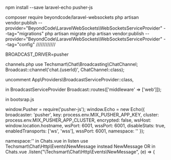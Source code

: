 npm install --save laravel-echo pusher-js

composer require beyondcode/laravel-websockets
php artisan vendor:publish --provider="BeyondCode\LaravelWebSockets\WebSocketsServiceProvider" --tag="migrations"
php artisan migrate
php artisan vendor:publish --provider="BeyondCode\LaravelWebSockets\WebSocketsServiceProvider" --tag="config"
////////////

BROADCAST_DRIVER=pusher




channels.php
use Techsmart\Chat\Broadcasting\ChatChannel;
Broadcast::channel('chat.{userId}', ChatChannel::class);


uncomment 
App\Providers\BroadcastServiceProvider::class,

in BroadcastServiceProvider
Broadcast::routes(['middleware' => ['web']]);

in bootsrap.js

window.Pusher = require('pusher-js');
window.Echo = new Echo({
    broadcaster: 'pusher',
    key: process.env.MIX_PUSHER_APP_KEY,
    cluster: process.env.MIX_PUSHER_APP_CLUSTER,
    encrypted: false,
    wsHost: window.location.hostname,
    wsPort: 6001,
    wssPort: 6001,
    disableStats: true,
    enabledTransports: ['ws', 'wss'],
    wssPort: 6001,
    namespace: ''
});

namespace:''
in Chats.vue in listen use Techsmart\\Chat\\Http\\Events\\NewMessage instead NewMessage 
OR
in Chats.vue
.listen("\\Techsmart\\Chat\\Http\\Events\\NewMessage", (e) => {
